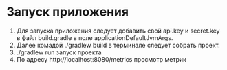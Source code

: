 # Запуск приложения

   1. Для запуска приложения следует добавить свой api.key и secret.key
в файл build.gradle в поле applicationDefaultJvmArgs.
   2. Далее комадой ./gradlew build в терминале следует собрать проект.
   3. ./gradlew run запуск проекта
   4. По адресу http://localhost:8080/metrics просмотр метрик
  